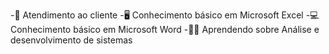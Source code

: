 -🧒 Atendimento ao cliente
-🖥️ Conhecimento básico em Microsoft Excel
-💻 Conhecimento básico em Microsoft Word
-🧑‍🎓 Aprendendo sobre Análise e desenvolvimento de sistemas
